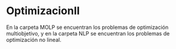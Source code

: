 # OptimizacionII

En la carpeta MOLP se encuentran los problemas de optimización multiobjetivo, y en la carpeta NLP se encuentran los problemas de optimización no lineal.
